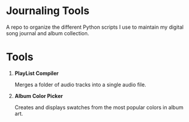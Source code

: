 # Journaling Tools
 A repo to organize the different Python scripts I use to maintain my digital song journal and album collection.

# Tools
1. **PlayList Compiler**
    
    Merges a folder of audio tracks into a single audio file.

2. **Album Color Picker**

    Creates and displays swatches from the most popular colors in album art.